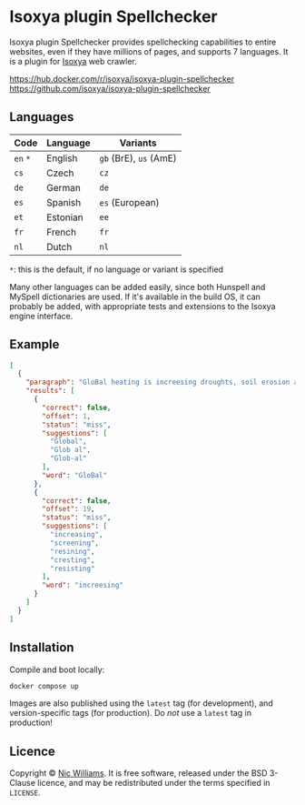 # Isoxya plugin Spellchecker

Isoxya plugin Spellchecker provides spellchecking capabilities to entire websites, even if they have millions of pages, and supports 7 languages. It is a plugin for [Isoxya](https://www.isoxya.com/) web crawler.

https://hub.docker.com/r/isoxya/isoxya-plugin-spellchecker  
https://github.com/isoxya/isoxya-plugin-spellchecker  


## Languages

| Code     | Language | Variants               |
-----------|----------|------------------------|
| `en` `*` | English  | `gb` (BrE), `us` (AmE) |
| `cs`     | Czech    | `cz`                   |
| `de`     | German   | `de`                   |
| `es`     | Spanish  | `es` (European)        |
| `et`     | Estonian | `ee`                   |
| `fr`     | French   | `fr`                   |
| `nl`     | Dutch    | `nl`                   |

`*`: this is the default, if no language or variant is specified

Many other languages can be added easily, since both Hunspell and MySpell dictionaries are used. If it's available in the build OS, it can probably be added, with appropriate tests and extensions to the Isoxya engine interface.


## Example

```json
[
  {
    "paragraph": "GloBal heating is increesing droughts, soil erosion and wildfires while diminishing crop yields in the tropics and thawing permafrost near the Poles, says the report by the Intergovernmental Panel on Climate Change.",
    "results": [
      {
        "correct": false,
        "offset": 1,
        "status": "miss",
        "suggestions": [
          "Global",
          "Glob al",
          "Glob-al"
        ],
        "word": "GloBal"
      },
      {
        "correct": false,
        "offset": 19,
        "status": "miss",
        "suggestions": [
          "increasing",
          "screening",
          "resining",
          "cresting",
          "resisting"
        ],
        "word": "increesing"
      }
    ]
  }
]
```


## Installation

Compile and boot locally:

```sh
docker compose up
```

Images are also published using the `latest` tag (for development), and version-specific tags (for production). Do *not* use a `latest` tag in production!


## Licence

Copyright © [Nic Williams](https://www.tiredpixel.com/). It is free software, released under the BSD 3-Clause licence, and may be redistributed under the terms specified in `LICENSE`.
